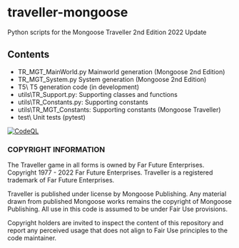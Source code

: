 # traveller-mongoose

Python scripts for the Mongoose Traveller 2nd Edition 2022 Update

## Contents

- TR_MGT_MainWorld.py           Mainworld generation (Mongoose 2nd Edition)
- TR_MGT_System.py              System generation (Mongoose 2nd Edition)
- T5\                           T5 generation code (in development)
- utils\TR_Support.py:          Supporting classes and functions
- utils\TR_Constants.py:        Supporting constants
- utils\TR_MGT_Constants:       Supporting constants (Mongoose Traveller)
- test\                         Unit tests (pytest)

[![CodeQL](https://github.com/Elured-code/traveller-mongoose/actions/workflows/codeql-analysis.yml/badge.svg)](https://github.com/Elured-code/traveller-mongoose/actions/workflows/codeql-analysis.yml)

### COPYRIGHT INFORMATION

The Traveller game in all forms is owned by Far Future Enterprises.
Copyright 1977 - 2022 Far Future Enterprises.
Traveller is a registered trademark of Far Future Enterprises.

Traveller is published under license by Mongoose Publishing.  Any material
drawn from published Mongoose works remains the copyright of Mongoose Publishing.
All use in this code is assumed to be under Fair Use provisions.

Copyright holders are invited to inspect the content of this repository and report
any perceived usage that does not align to Fair Use principles to the code maintainer.
